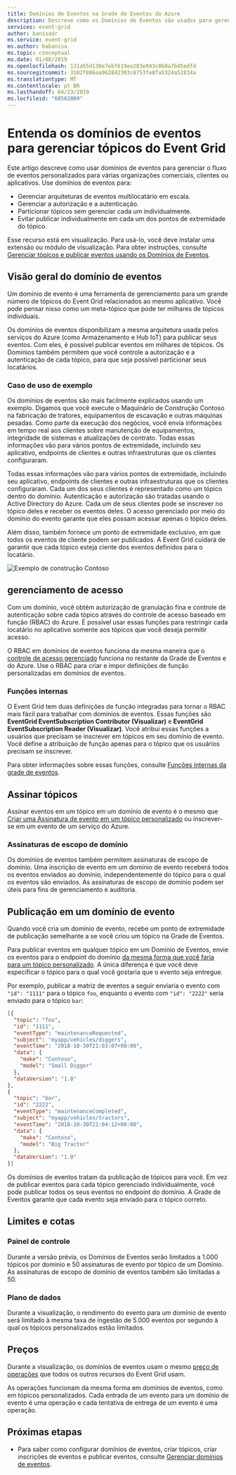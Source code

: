 ```yaml
---
title: Domínios de Eventos na Grade de Eventos do Azure
description: Descreve como os Domínios de Eventos são usados para gerenciar tópicos na Grade de Eventos do Azure.
services: event-grid
author: banisadr
ms.service: event-grid
ms.author: babanisa
ms.topic: conceptual
ms.date: 01/08/2019
ms.openlocfilehash: 131a55d130e7ebf619ee283e943c0b0a7b45edfd
ms.sourcegitcommit: 3102f886aa962842303c8753fe8fa5324a52834a
ms.translationtype: MT
ms.contentlocale: pt-BR
ms.lasthandoff: 04/23/2019
ms.locfileid: "60562009"
---
```

# <a name="understand-event-domains-for-managing-event-grid-topics"></a>Entenda os domínios de eventos para gerenciar tópicos do Event Grid

Este artigo descreve como usar domínios de eventos para gerenciar o fluxo de eventos personalizados para várias organizações comerciais, clientes ou aplicativos. Use domínios de eventos para:

* Gerenciar arquiteturas de eventos multilocatário em escala.
* Gerenciar a autorização e a autenticação.
* Particionar tópicos sem gerenciar cada um individualmente.
* Evitar publicar individualmente em cada um dos pontos de extremidade do tópico.

Esse recurso está em visualização. Para usá-lo, você deve instalar uma extensão ou módulo de visualização. Para obter instruções, consulte [Gerenciar tópicos e publicar eventos usando os Domínios de Eventos](how-to-event-domains.md).

## <a name="event-domain-overview"></a>Visão geral do domínio de eventos

Um domínio de evento é uma ferramenta de gerenciamento para um grande número de tópicos do Event Grid relacionados ao mesmo aplicativo. Você pode pensar nisso como um meta-tópico que pode ter milhares de tópicos individuais.

Os domínios de eventos disponibilizam a mesma arquitetura usada pelos serviços do Azure (como Armazenamento e Hub IoT) para publicar seus eventos. Com eles, é possível publicar eventos em milhares de tópicos. Os Domínios também permitem que você controle a autorização e a autenticação de cada tópico, para que seja possível particionar seus locatários.

### <a name="example-use-case"></a>Caso de uso de exemplo

Os domínios de eventos são mais facilmente explicados usando um exemplo. Digamos que você execute o Maquinário de Construção Contoso na fabricação de tratores, equipamentos de escavação e outras máquinas pesadas. Como parte da execução dos negócios, você envia informações em tempo real aos clientes sobre manutenção de equipamentos, integridade de sistemas e atualizações de contrato. Todas essas informações vão para vários pontos de extremidade, incluindo seu aplicativo, endpoints de clientes e outras infraestruturas que os clientes configuraram.

Todas essas informações vão para vários pontos de extremidade, incluindo seu aplicativo, endpoints de clientes e outras infraestruturas que os clientes configuraram. Cada um dos seus clientes é representado como um tópico dentro do domínio. Autenticação e autorização são tratadas usando o Active Directory do Azure. Cada um de seus clientes pode se inscrever no tópico deles e receber os eventos deles. O acesso gerenciado por meio do domínio do evento garante que eles possam acessar apenas o tópico deles.

Além disso, também fornece um ponto de extremidade exclusivo, em que todos os eventos de cliente podem ser publicados. A Event Grid cuidará de garantir que cada tópico esteja ciente dos eventos definidos para o locatário.

![Exemplo de construção Contoso](./media/event-domains/contoso-construction-example.png)

## <a name="access-management"></a>gerenciamento de acesso

Com um domínio, você obtém autorização de granulação fina e controle de autenticação sobre cada tópico através do controle de acesso baseado em função (RBAC) do Azure. É possível usar essas funções para restringir cada locatário no aplicativo somente aos tópicos que você deseja permitir acesso.

O RBAC em domínios de eventos funciona da mesma maneira que o [controle de acesso gerenciado](security-authentication.md#management-access-control) funciona no restante da Grade de Eventos e do Azure. Use o RBAC para criar e impor definições de função personalizadas em domínios de eventos.

### <a name="built-in-roles"></a>Funções internas

O Event Grid tem duas definições de função integradas para tornar o RBAC mais fácil para trabalhar com domínios de eventos. Essas funções são **EventGrid EventSubscription Contributor (Visualizar)** e **EventGrid EventSubscription Reader (Visualizar)**. Você atribui essas funções a usuários que precisam se inscrever em tópicos em seu domínio de evento. Você define a atribuição de função apenas para o tópico que os usuários precisam se inscrever.

Para obter informações sobre essas funções, consulte [Funções internas da grade de eventos](security-authentication.md#built-in-roles).

## <a name="subscribing-to-topics"></a>Assinar tópicos

Assinar eventos em um tópico em um domínio de evento é o mesmo que [Criar uma Assinatura de evento em um tópico personalizado](./custom-event-quickstart.md) ou inscrever-se em um evento de um serviço do Azure.

### <a name="domain-scope-subscriptions"></a>Assinaturas de escopo de domínio

Os domínios de eventos também permitem assinaturas de escopo de domínio. Uma inscrição de evento em um domínio de evento receberá todos os eventos enviados ao domínio, independentemente do tópico para o qual os eventos são enviados. As assinaturas de escopo de domínio podem ser úteis para fins de gerenciamento e auditoria.

## <a name="publishing-to-an-event-domain"></a>Publicação em um domínio de evento

Quando você cria um domínio de evento, recebe um ponto de extremidade de publicação semelhante a se você criou um tópico na Grade de Eventos. 

Para publicar eventos em qualquer tópico em um Domínio de Eventos, envie os eventos para o endpoint do domínio [da mesma forma que você faria para um tópico personalizado](./post-to-custom-topic.md). A única diferença é que você deve especificar o tópico para o qual você gostaria que o evento seja entregue.

Por exemplo, publicar a matriz de eventos a seguir enviaria o evento com `"id": "1111"` para o tópico `foo`, enquanto o evento com `"id": "2222"` seria enviado para o tópico `bar`:

```json
[{
  "topic": "foo",
  "id": "1111",
  "eventType": "maintenanceRequested",
  "subject": "myapp/vehicles/diggers",
  "eventTime": "2018-10-30T21:03:07+00:00",
  "data": {
    "make": "Contoso",
    "model": "Small Digger"
  },
  "dataVersion": "1.0"
},
{
  "topic": "bar",
  "id": "2222",
  "eventType": "maintenanceCompleted",
  "subject": "myapp/vehicles/tractors",
  "eventTime": "2018-10-30T21:04:12+00:00",
  "data": {
    "make": "Contoso",
    "model": "Big Tractor"
  },
  "dataVersion": "1.0"
}]
```

Os domínios de eventos tratam da publicação de tópicos para você. Em vez de publicar eventos para cada tópico gerenciado individualmente, você pode publicar todos os seus eventos no endpoint do domínio. A Grade de Eventos garante que cada evento seja enviado para o tópico correto.

## <a name="limits-and-quotas"></a>Limites e cotas

### <a name="control-plane"></a>Painel de controle

Durante a versão prévia, os Domínios de Eventos serão limitados a 1.000 tópicos por domínio e 50 assinaturas de evento por tópico de um Domínio. As assinaturas de escopo de domínio de eventos também são limitadas a 50.

### <a name="data-plane"></a>Plano de dados

Durante a visualização, o rendimento do evento para um domínio de evento será limitado à mesma taxa de ingestão de 5.000 eventos por segundo à qual os tópicos personalizados estão limitados.

## <a name="pricing"></a>Preços

Durante a visualização, os domínios de eventos usam o mesmo [preço de operações](https://azure.microsoft.com/pricing/details/event-grid/) que todos os outros recursos do Event Grid usam.

As operações funcionam da mesma forma em domínios de eventos, como em tópicos personalizados. Cada entrada de um evento para um domínio de evento é uma operação e cada tentativa de entrega de um evento é uma operação.

## <a name="next-steps"></a>Próximas etapas

* Para saber como configurar domínios de eventos, criar tópicos, criar inscrições de eventos e publicar eventos, consulte [Gerenciar domínios de eventos](./how-to-event-domains.md).